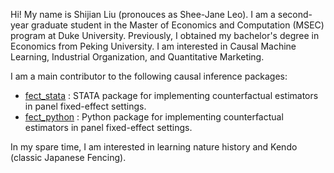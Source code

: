Hi! My name is Shijian Liu (pronouces as Shee-Jane Leo). I am a second-year graduate student in the Master of Economics and Computation (MSEC) program at Duke University. Previously, I obtained my bachelor's degree in Economics from Peking University. I am interested in Causal Machine Learning, Industrial Organization, and Quantitative Marketing.

I am a main contributor to the following causal inference packages:
* [fect_stata](https://github.com/xuyiqing/fect_stata) : STATA package for implementing counterfactual estimators in panel fixed-effect settings.
* [fect_python](https://github.com/xuyiqing/fect_python) : Python package for implementing counterfactual estimators in panel fixed-effect settings.

In my spare time, I am interested in learning nature history and Kendo (classic Japanese Fencing).
